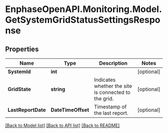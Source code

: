 # EnphaseOpenAPI.Monitoring.Model.GetSystemGridStatusSettingsResponse

## Properties

Name | Type | Description | Notes
------------ | ------------- | ------------- | -------------
**SystemId** | **int** |  | [optional] 
**GridState** | **string** | Indicates whether the site is connected to the grid. | [optional] 
**LastReportDate** | **DateTimeOffset** | Timestamp of the last report. | [optional] 

[[Back to Model list]](../README.md#documentation-for-models) [[Back to API list]](../README.md#documentation-for-api-endpoints) [[Back to README]](../README.md)

